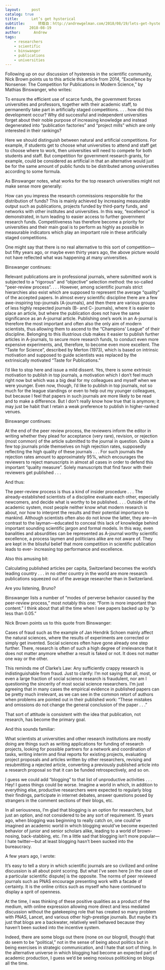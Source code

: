 ```yaml
---
layout:     post
catalog: true
title:      Let’s get hysterical
subtitle:      转载自：http://andrewgelman.com/2018/08/19/lets-get-hysterical/
date:      2018-08-19
author:      Andrew
tags:
    - researchers
    - scientific
    - binswanger
    - publications
    - universities
---
```





Following up on our discussion of hysteresis in the scientific community, Nick Brown points us to this article this article from 2014, “Excellence by Nonsense: The Competition for Publications in Modern Science,” by Mathias Binswanger, who writes:

> 
To ensure the efficient use of scarce funds, the government forces universities and professors, together with their academic staff, to permanently take part in artificially staged competitions. . . . how did this development occur? Why did successful and independent universities forget about their noble purpose of increasing knowledge and instead degenerated into “publication factories” and “project mills” which are only interested in their rankings?


Here we should distinguish between natural and artificial competitions. For example, if students get to choose what universities to attend and staff get to choose where to work, then universities will need to compete for both students and staff. But competition for government research grants, for example, could be considered as artificial in that an alternative would just be for the same amount of public funds to be distributed among universities according to some formula.

As Binswanger notes, what works for the top research universities might not make sense more generally:

> 
How can you impress the research commissions responsible for the distribution of funds? This is mainly achieved by increasing measurable output such as publications, projects funded by third-party funds, and networks with other institutes and universities. In this way, “excellence” is demonstrated, in turn leading to easier access to further government research funds. Competitiveness has therefore become a priority for universities and their main goal is to perform as highly as possible in measurable indicators which play an important role in these artificially staged competitions.


One might say that there is no real alternative to this sort of competition—but fifty years ago, or maybe even thirty years ago, the above picture would not have reflected what was happening at many universities.

Binswanger continues:

> 
Relevant publications are in professional journals, where submitted work is subjected to a “rigorous” and “objective” selection method: the so-called “peer-review process”. . . . However, among scientific journals strict hierarchies also exist which are supposed to represent the average “quality” of the accepted papers. In almost every scientific discipline there are a few awe-inspiring top-journals (A-journals), and then there are various groups of less highly respected journals (B- and C- journals), where it is easier to place an article, but where the publication does not have the same significance as an A-journal article. Publishing one’s work in an A-journal is therefore the most important and often also the only aim of modern scientists, thus allowing them to ascend to the “Champions’ League” of their discipline. Belonging to this illustrious club makes it easier to publish further articles in A-journals, to secure more research funds, to conduct even more expensive experiments, and, therefore, to become even more excellent. The “Taste for Science”, described by Merton (1973), which is based on intrinsic motivation and supposed to guide scientists was replaced by the extrinsically motivated “Taste for Publications.”


I’d like to stop here and issue a mild dissent. Yes, there is some extrinsic motivation to publish in top journals, a motivation which I don’t feel much right now but which was a big deal for my colleagues and myself when we were younger. Even now, though, I’d like to publish in top journals, not so much for the league standings or even to help out my younger colleagues, but because I feel that papers in such journals are more likely to be read and to make a difference. But I don’t really know how true that is anymore; it may just be habit that I retain a weak preference to publish in higher-ranked venues.

Binswanger continues:

> 
At the end of the peer review process, the reviewers inform the editor in writing whether they plead for acceptance (very rare), revision, or rejection (most common) of the article submitted to the journal in question. Quite a few top journals pride themselves on high rejection rates, supposedly reflecting the high quality of these journals . . . For such journals the rejection rates amount to approximately 95%, which encourages the reviewers to reject manuscripts in almost all cases in order to defend this important “quality measure”. Solely manuscripts that find favor with their reviewers get published . . .


And thus:

> 
The peer-review process is thus a kind of insider procedure . . . The already-established scientists of a discipline evaluate each other, especially newcomers, and decide what is worthy to be published. . . . Outside of the academic system, most people neither know what modern research is about, nor how to interpret the results and their potential importance to mankind. Although scientists often also do not know the latter, they are—in contrast to the layman—educated to conceal this lack of knowledge behind important sounding scientific jargon and formal models. In this way, even banalities and absurdities can be represented as A-journal worthy scientific excellence, a process laymen and politicians alike are not aware of. They are kept in the blissful belief that more competition in scientific publication leads to ever- increasing top performance and excellence.


Also this amusing bit:

> 
Calculating published articles per capita, Switzerland becomes the world’s leading country . . . in no other country in the world are more research publications squeezed out of the average researcher than in Switzerland.


Are you listening, Bruno?

Binswanger lists a number of “modes of perverse behavior caused by the peer-review process,” most notably this one: “Form is more important than content.” I think about that all the time when I see papers backed up by “p less than 0.05.”

Nick Brown points us to this quote from Binswanger:

> 
Cases of fraud such as the example of Jan Hendrik Schoen mainly affect the natural sciences, where the results of experiments are corrected or simply get invented. Social sciences often have gone already one step further. There, research is often of such a high degree of irrelevance that it does not matter anymore whether a result is faked or not. It does not matter one way or the other.


This reminds me of Clarke’s Law: Any sufficiently crappy research is indistinguishable from fraud. Just to clarify: I’m not saying that all, most, or even a large fraction of social science research is fraudulent, nor am I questioning the sincerity of most social science researchers. I’m just agreeing that in many cases the empirical evidence in published papers can be pretty much irrelevant, as we can see in the common retort of authors when problems are pointed out in their published work: “These mistakes and omissions do not change the general conclusion of the paper . . .”

That sort of attitude is consistent with the idea that publication, not research, has become the primary goal.

And this sounds familiar:

> 
What scientists at universities and other research institutions are mostly doing are things such as writing applications for funding of research projects, looking for possible partners for a network and coordination of tasks, writing interim and final reports for existing projects, evaluating project proposals and articles written by other researchers, revising and resubmitting a rejected article, converting a previously published article into a research proposal so that it can be funded retrospectively, and so on.


I guess we could add “blogging” to that list of unproductive activities . . . Hey! I guess things could be worse. Imagine a world in which, in addition to everything else, productive researchers were expected to regularly blog their findings, participate in internet debates, answer questions posed by strangers in the comment sections of their blogs, etc.

In all seriousness, I’m glad that blogging is an option for researchers, but just an option, and not considered to be any sort of requirement. 15 years ago, when blogging was beginning to really catch on, one could’ve imagined an academic world in which blogging would’ve become expected behavior of junior and senior scholars alike, leading to a world of brown-nosing, back-stabbing, etc. I’m a little sad that blogging isn’t more popular—I hate twitter—but at least blogging hasn’t been sucked into the bureaucracy.

A few years ago, I wrote:

> 
It’s easy to tell a story in which scientific journals are so civilized and online discussion is all about point scoring. But what I’ve seen here [in the case of a particular scientific dispute] is the opposite. The norms of peer reviewed journals such as PNAS encourage presenting work with a facade of certainty. It is the online critics such as myself who have continued to display a sprit of openness.


At the time, I was thinking of these positive qualities as a product of the medium, with online expression allowing more direct and less mediated discussion without the gatekeeping role that has created so many problem with PNAS, Lancet, and various other high-prestige journals. But maybe it’s just that blogs are a backwater, relatively well behaved because they haven’t been sucked into the incentive system.

Indeed, there are some blogs out there (none on our blogroll, though) that do seem to be “political,” not in the sense of being about politics but in being exercises in strategic communication, and I hate that sort of thing. In the alternative universe in which blogging had become an expected part of academic production, I guess we’d be seeing noxious politicking on blogs all the time.



